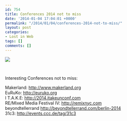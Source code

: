 ```yaml
---
id: 754
title: Conferences 2014 not to miss
date: '2014-01-04 17:04:01 +0000'
permalink: "/2014/01/04/conferences-2014-not-to-miss/"
layout: post
categories:
- Lost in Web
tags: []
comments: []
---
```

![](http://www.makerland.org/static/img/themepark.png)

&nbsp;

Interesting Conferences not to miss:

Makerland: <http://www.makerland.org>  
EuRuKo: <http://euruko.org>  
I T.A.K.E: <http://2014.itakeunconf.com>  
RE/Mixed Media Festival IV: <http://remixnyc.com>  
beyondtellerrand <http://beyondtellerrand.com/berlin-2014>  
31c3: <http://events.ccc.de/tag/31c3>